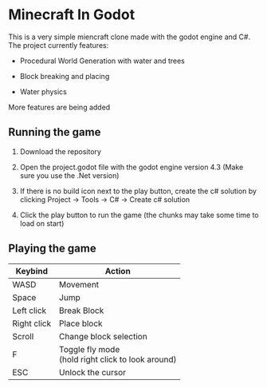 # Minecraft In Godot

This is a very simple miencraft clone made with the godot engine and C#. The project currently features:

- Procedural World Generation with water and trees

- Block breaking and placing

- Water physics

More features are being added

## Running the game

1. Download the repository

2. Open the project.godot file with the godot engine version 4.3 (Make sure you use the .Net version)

3. If there is no build icon next to the play button, create the c# solution by clicking Project -> Tools -> C# -> Create c# solution

4. Click the play button to run the game (the chunks may take some time to load on start)

## Playing the game

| Keybind     | Action                                                 |
| ----------- | ------------------------------------------------------ |
| WASD        | Movement                                               |
| Space       | Jump                                                   |
| Left click  | Break Block                                            |
| Right click | Place block                                            |
| Scroll      | Change block selection                                 |
| F           | Toggle fly mode <br/>(hold right click to look around) |
| ESC         | Unlock the cursor                                      |


